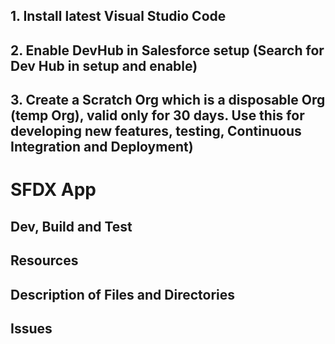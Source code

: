 ## 1. Install latest Visual Studio Code

## 2. Enable DevHub in Salesforce setup (Search for Dev Hub in setup and enable)

## 3. Create a Scratch Org which is a disposable Org (temp Org), valid only for 30 days. Use this for developing new features, testing, Continuous Integration and Deployment)

# SFDX  App

## Dev, Build and Test


## Resources


## Description of Files and Directories


## Issues


